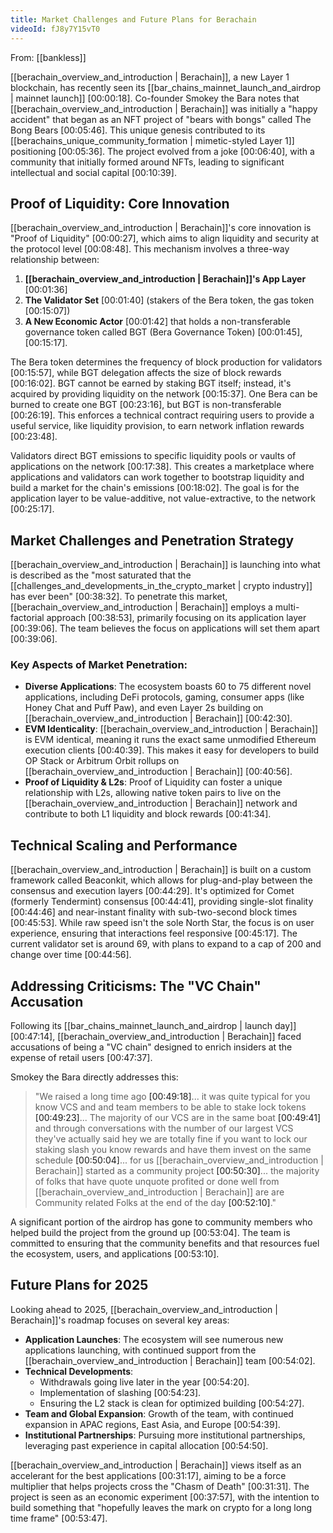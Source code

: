 ```yaml
---
title: Market Challenges and Future Plans for Berachain
videoId: fJ8y7Y15vT0
---
```


From: [[bankless]] <br/> 

[[berachain_overview_and_introduction | Berachain]], a new Layer 1 blockchain, has recently seen its [[bar_chains_mainnet_launch_and_airdrop | mainnet launch]] <a class="yt-timestamp" data-t="00:00:18">[00:00:18]</a>. Co-founder Smokey the Bara notes that [[berachain_overview_and_introduction | Berachain]] was initially a "happy accident" that began as an NFT project of "bears with bongs" called The Bong Bears <a class="yt-timestamp" data-t="00:05:46">[00:05:46]</a>. This unique genesis contributed to its [[berachains_unique_community_formation | mimetic-styled Layer 1]] positioning <a class="yt-timestamp" data-t="00:05:36">[00:05:36]</a>. The project evolved from a joke <a class="yt-timestamp" data-t="00:06:40">[00:06:40]</a>, with a community that initially formed around NFTs, leading to significant intellectual and social capital <a class="yt-timestamp" data-t="00:10:39">[00:10:39]</a>.

## Proof of Liquidity: Core Innovation
[[berachain_overview_and_introduction | Berachain]]'s core innovation is "Proof of Liquidity" <a class="yt-timestamp" data-t="00:00:27">[00:00:27]</a>, which aims to align liquidity and security at the protocol level <a class="yt-timestamp" data-t="00:08:48">[00:08:48]</a>. This mechanism involves a three-way relationship between:
1.  **[[berachain_overview_and_introduction | Berachain]]'s App Layer** <a class="yt-timestamp" data-t="00:01:36">[00:01:36]</a>
2.  **The Validator Set** <a class="yt-timestamp" data-t="00:01:40">[00:01:40]</a> (stakers of the Bera token, the gas token <a class="yt-timestamp" data-t="00:15:07">[00:15:07]</a>)
3.  **A New Economic Actor** <a class="yt-timestamp" data-t="00:01:42">[00:01:42]</a> that holds a non-transferable governance token called BGT (Bera Governance Token) <a class="yt-timestamp" data-t="00:01:45">[00:01:45]</a>, <a class="yt-timestamp" data-t="00:15:17">[00:15:17]</a>.

The Bera token determines the frequency of block production for validators <a class="yt-timestamp" data-t="00:15:57">[00:15:57]</a>, while BGT delegation affects the size of block rewards <a class="yt-timestamp" data-t="00:16:02">[00:16:02]</a>. BGT cannot be earned by staking BGT itself; instead, it's acquired by providing liquidity on the network <a class="yt-timestamp" data-t="00:15:37">[00:15:37]</a>. One Bera can be burned to create one BGT <a class="yt-timestamp" data-t="00:23:16">[00:23:16]</a>, but BGT is non-transferable <a class="yt-timestamp" data-t="00:26:19">[00:26:19]</a>. This enforces a technical contract requiring users to provide a useful service, like liquidity provision, to earn network inflation rewards <a class="yt-timestamp" data-t="00:23:48">[00:23:48]</a>.

Validators direct BGT emissions to specific liquidity pools or vaults of applications on the network <a class="yt-timestamp" data-t="00:17:38">[00:17:38]</a>. This creates a marketplace where applications and validators can work together to bootstrap liquidity and build a market for the chain's emissions <a class="yt-timestamp" data-t="00:18:02">[00:18:02]</a>. The goal is for the application layer to be value-additive, not value-extractive, to the network <a class="yt-timestamp" data-t="00:25:17">[00:25:17]</a>.

## Market Challenges and Penetration Strategy
[[berachain_overview_and_introduction | Berachain]] is launching into what is described as the "most saturated that the [[challenges_and_developments_in_the_crypto_market | crypto industry]] has ever been" <a class="yt-timestamp" data-t="00:38:32">[00:38:32]</a>. To penetrate this market, [[berachain_overview_and_introduction | Berachain]] employs a multi-factorial approach <a class="yt-timestamp" data-t="00:38:53">[00:38:53]</a>, primarily focusing on its application layer <a class="yt-timestamp" data-t="00:39:06">[00:39:06]</a>. The team believes the focus on applications will set them apart <a class="yt-timestamp" data-t="00:39:06">[00:39:06]</a>.

### Key Aspects of Market Penetration:
*   **Diverse Applications**: The ecosystem boasts 60 to 75 different novel applications, including DeFi protocols, gaming, consumer apps (like Honey Chat and Puff Paw), and even Layer 2s building on [[berachain_overview_and_introduction | Berachain]] <a class="yt-timestamp" data-t="00:42:30">[00:42:30]</a>.
*   **EVM Identicality**: [[berachain_overview_and_introduction | Berachain]] is EVM identical, meaning it runs the exact same unmodified Ethereum execution clients <a class="yt-timestamp" data-t="00:40:39">[00:40:39]</a>. This makes it easy for developers to build OP Stack or Arbitrum Orbit rollups on [[berachain_overview_and_introduction | Berachain]] <a class="yt-timestamp" data-t="00:40:56">[00:40:56]</a>.
*   **Proof of Liquidity & L2s**: Proof of Liquidity can foster a unique relationship with L2s, allowing native token pairs to live on the [[berachain_overview_and_introduction | Berachain]] network and contribute to both L1 liquidity and block rewards <a class="yt-timestamp" data-t="00:41:34">[00:41:34]</a>.

## Technical Scaling and Performance
[[berachain_overview_and_introduction | Berachain]] is built on a custom framework called Beaconkit, which allows for plug-and-play between the consensus and execution layers <a class="yt-timestamp" data-t="00:44:29">[00:44:29]</a>. It's optimized for Comet (formerly Tendermint) consensus <a class="yt-timestamp" data-t="00:44:41">[00:44:41]</a>, providing single-slot finality <a class="yt-timestamp" data-t="00:44:46">[00:44:46]</a> and near-instant finality with sub-two-second block times <a class="yt-timestamp" data-t="00:45:53">[00:45:53]</a>. While raw speed isn't the sole North Star, the focus is on user experience, ensuring that interactions feel responsive <a class="yt-timestamp" data-t="00:45:17">[00:45:17]</a>. The current validator set is around 69, with plans to expand to a cap of 200 and change over time <a class="yt-timestamp" data-t="00:44:56">[00:44:56]</a>.

## Addressing Criticisms: The "VC Chain" Accusation
Following its [[bar_chains_mainnet_launch_and_airdrop | launch day]] <a class="yt-timestamp" data-t="00:47:14">[00:47:14]</a>, [[berachain_overview_and_introduction | Berachain]] faced accusations of being a "VC chain" designed to enrich insiders at the expense of retail users <a class="yt-timestamp" data-t="00:47:37">[00:47:37]</a>.

Smokey the Bara directly addresses this:
> "We raised a long time ago <a class="yt-timestamp" data-t="00:49:18">[00:49:18]</a>... it was quite typical for you know VCS and and team members to be able to stake lock tokens <a class="yt-timestamp" data-t="00:49:23">[00:49:23]</a>... The majority of our VCS are in the same boat <a class="yt-timestamp" data-t="00:49:41">[00:49:41]</a> and through conversations with the number of our largest VCS they've actually said hey we are totally fine if you want to lock our staking slash you know rewards and have them invest on the same schedule <a class="yt-timestamp" data-t="00:50:04">[00:50:04]</a>... for us [[berachain_overview_and_introduction | Berachain]] started as a community project <a class="yt-timestamp" data-t="00:50:30">[00:50:30]</a>... the majority of folks that have quote unquote profited or done well from [[berachain_overview_and_introduction | Berachain]] are are Community related Folks at the end of the day <a class="yt-timestamp" data-t="00:52:10">[00:52:10]</a>."

A significant portion of the airdrop has gone to community members who helped build the project from the ground up <a class="yt-timestamp" data-t="00:53:04">[00:53:04]</a>. The team is committed to ensuring that the community benefits and that resources fuel the ecosystem, users, and applications <a class="yt-timestamp" data-t="00:53:10">[00:53:10]</a>.

## Future Plans for 2025
Looking ahead to 2025, [[berachain_overview_and_introduction | Berachain]]'s roadmap focuses on several key areas:
*   **Application Launches**: The ecosystem will see numerous new applications launching, with continued support from the [[berachain_overview_and_introduction | Berachain]] team <a class="yt-timestamp" data-t="00:54:02">[00:54:02]</a>.
*   **Technical Developments**:
    *   Withdrawals going live later in the year <a class="yt-timestamp" data-t="00:54:20">[00:54:20]</a>.
    *   Implementation of slashing <a class="yt-timestamp" data-t="00:54:23">[00:54:23]</a>.
    *   Ensuring the L2 stack is clean for optimized building <a class="yt-timestamp" data-t="00:54:27">[00:54:27]</a>.
*   **Team and Global Expansion**: Growth of the team, with continued expansion in APAC regions, East Asia, and Europe <a class="yt-timestamp" data-t="00:54:39">[00:54:39]</a>.
*   **Institutional Partnerships**: Pursuing more institutional partnerships, leveraging past experience in capital allocation <a class="yt-timestamp" data-t="00:54:50">[00:54:50]</a>.

[[berachain_overview_and_introduction | Berachain]] views itself as an accelerant for the best applications <a class="yt-timestamp" data-t="00:31:17">[00:31:17]</a>, aiming to be a force multiplier that helps projects cross the "Chasm of Death" <a class="yt-timestamp" data-t="00:31:31">[00:31:31]</a>. The project is seen as an economic experiment <a class="yt-timestamp" data-t="00:37:57">[00:37:57]</a>, with the intention to build something that "hopefully leaves the mark on crypto for a long long time frame" <a class="yt-timestamp" data-t="00:53:47">[00:53:47]</a>.